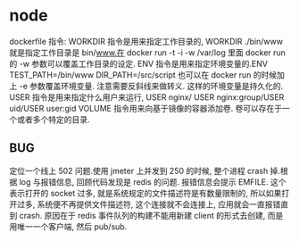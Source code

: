 # node

dockerfile 指令:
WORKDIR 指令是用来指定工作目录的, WORKDIR ./bin/www 就是指定工作目录是 bin/www.在 docker run -t -i -w /var/log 里面 docker run 的 -w 参数可以覆盖工作目录的设定.
ENV 指令是用来指定环境变量的.ENV TEST_PATH=/bin/www DIR_PATH=/src/script 也可以在 docker run 的时候加上 -e 参数覆盖环境变量. 注意需要反斜线来做转义.
这样的环境变量是持久化的.
USER 指令是用来指定什么用户来运行, USER nginx/ USER nginx:group/USER uid/USER user:gid
VOLUME 指令用来向基于镜像的容器添加卷. 卷可以存在于一个或者多个特定的目录.

## BUG
定位一个线上 502 问题.使用 jmeter 上并发到 250 的时候, 整个进程 crash 掉.根据 log 与报错信息, 回顾代码发现是 redis 的问题. 报错信息会提示 EMFILE.
这个表示打开的 socket 过多, 就是系统规定的文件描述符是有数量限制的, 所以如果打开过多, 系统便不再提供文件描述符, 这个连接就不会连接上, 应用就会一直报错直到 crash.
原因在于 redis 事件队列的构建不能用新建 client 的形式去创建, 而是用唯一一个客户端, 然后 pub/sub.